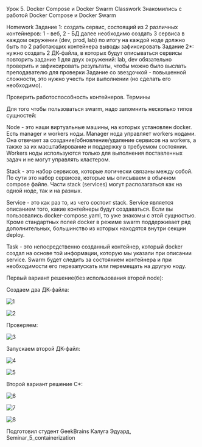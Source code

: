 Урок 5. Docker Compose и Docker Swarm
Classwork
Знакомились с работой Docker Compose и Docker Swarm

Homework
Задание 1:
создать сервис, состоящий из 2 различных контейнеров: 1 - веб, 2 - БД
далее необходимо создать 3 сервиса в каждом окружении (dev, prod, lab)
по итогу на каждой ноде должно быть по 2 работающих контейнера
выводы зафиксировать
Задание 2*:
нужно создать 2 ДК-файла, в которых будут описываться сервисы
повторить задание 1 для двух окружений: lab, dev
обязательно проверить и зафиксировать результаты, чтобы можно было выслать преподавателю для проверки
Задание со звездочкой - повышенной сложности, это нужно учесть при выполнении (но сделать его необходимо).

Проверить работоспособность контейнеров.
Термины

Для того чтобы пользоваться swarm, надо запомнить несколько типов сущностей:

Node - это наши виртуальные машины, на которых установлен docker. Есть manager и workers ноды. Manager нода управляет workers нодами. Она отвечает за создание/обновление/удаление сервисов на workers, а также за их масштабирование и поддержку в требуемом состоянии. Workers ноды используются только для выполнения поставленных задач и не могут управлять кластером.

Stack - это набор сервисов, которые логически связаны между собой. По сути это набор сервисов, которые мы описываем в обычном compose файле. Части stack (services) могут располагаться как на одной ноде, так и на разных.

Service - это как раз то, из чего состоит stack. Service является описанием того, какие контейнеры будут создаваться. Если вы пользовались docker-compose.yaml, то уже знакомы с этой сущностью. Кроме стандартных полей docker в режиме swarm поддерживает ряд дополнительных, большинство из которых находятся внутри секции deploy.

Task - это непосредственно созданный контейнер, который docker создал на основе той информации, которую мы указали при описании service. Swarm будет следить за состоянием контейнера и при необходимости его перезапускать или перемещать на другую ноду.

Первый вариант решение(без использования второй node):

Создаем два ДК-файла:

![1](https://github.com/user-attachments/assets/53c094f3-ca46-472c-a3f0-b1525c1882b1)

![2](https://github.com/user-attachments/assets/466c76e9-4b4d-472b-b2e4-9cc3c0b9a25d)


Проверяем:

![3](https://github.com/user-attachments/assets/815baafc-71fd-4c78-bed4-11c6ca9db4d7)



Запускаем второй ДК-файл:

![4](https://github.com/user-attachments/assets/76fae871-0cc9-4a99-86d2-4feff95d3125)


![5](https://github.com/user-attachments/assets/a9d07059-9d4f-48c0-a783-d87b9b45d3be)


Второй вариант решение C*:

![6](https://github.com/user-attachments/assets/1fb2ec41-9b54-4741-974a-937bf72d3b31)


![7](https://github.com/user-attachments/assets/0a6d3f1c-285f-43c4-aa81-4d6a600df0ed)


![8](https://github.com/user-attachments/assets/2242c7c2-267c-4227-8022-831f8fab85db)


Подготовил студент GeekBrains Калуга Эдуард, Seminar_5_containerization
